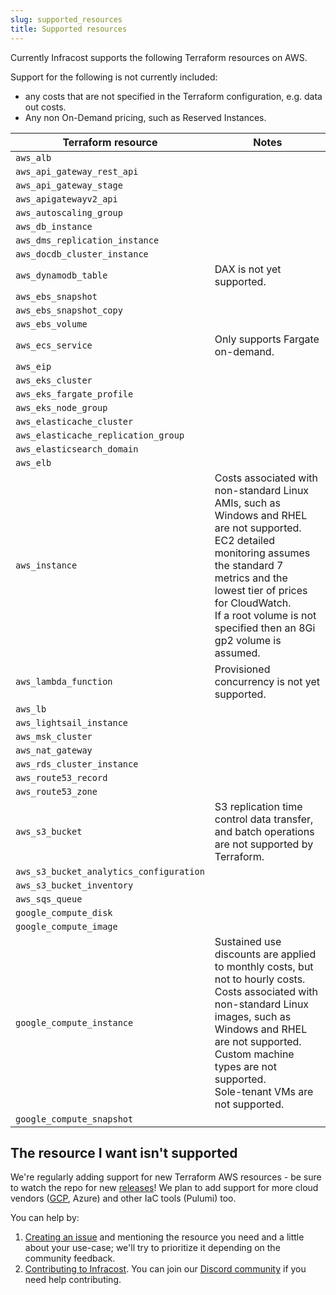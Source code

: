 ```yaml
---
slug: supported_resources
title: Supported resources
---
```


Currently Infracost supports the following Terraform resources on AWS.

Support for the following is not currently included:
  * any costs that are not specified in the Terraform configuration, e.g. data out costs.
  * Any non On-Demand pricing, such as Reserved Instances.

| Terraform resource           | Notes |
| ---                          | ---   |
| `aws_alb` |  |
| `aws_api_gateway_rest_api` |  |
| `aws_api_gateway_stage` |  |
| `aws_apigatewayv2_api` |  |
| `aws_autoscaling_group` |  |
| `aws_db_instance` |  |
| `aws_dms_replication_instance` |  |
| `aws_docdb_cluster_instance` |  |
| `aws_dynamodb_table` |  DAX is not yet supported.<br />  |
| `aws_ebs_snapshot` |  |
| `aws_ebs_snapshot_copy` |  |
| `aws_ebs_volume` |  |
| `aws_ecs_service` |  Only supports Fargate on-demand.<br />  |
| `aws_eip` |  |
| `aws_eks_cluster` |  |
| `aws_eks_fargate_profile` |  |
| `aws_eks_node_group` |  |
| `aws_elasticache_cluster` |  |
| `aws_elasticache_replication_group` |  |
| `aws_elasticsearch_domain` |  |
| `aws_elb` |  |
| `aws_instance` |  Costs associated with non-standard Linux AMIs, such as Windows and RHEL are not supported.<br />  EC2 detailed monitoring assumes the standard 7 metrics and the lowest tier of prices for CloudWatch.<br />  If a root volume is not specified then an 8Gi gp2 volume is assumed.<br />  |
| `aws_lambda_function` |  Provisioned concurrency is not yet supported.<br />  |
| `aws_lb` |  |
| `aws_lightsail_instance` |  |
| `aws_msk_cluster` |  |
| `aws_nat_gateway` |  |
| `aws_rds_cluster_instance` |  |
| `aws_route53_record` |  |
| `aws_route53_zone` |  |
| `aws_s3_bucket` |  S3 replication time control data transfer, and batch operations are not supported by Terraform.<br />  |
| `aws_s3_bucket_analytics_configuration` |  |
| `aws_s3_bucket_inventory` |  |
| `aws_sqs_queue` |  |
| `google_compute_disk` |  |
| `google_compute_image` |  |
| `google_compute_instance` |  Sustained use discounts are applied to monthly costs, but not to hourly costs.<br />  Costs associated with non-standard Linux images, such as Windows and RHEL are not supported.<br />  Custom machine types are not supported.<br />  Sole-tenant VMs are not supported.<br />  |
| `google_compute_snapshot` |  |


## The resource I want isn't supported

We're regularly adding support for new Terraform AWS resources - be sure to watch the repo for new [releases](https://github.com/infracost/infracost/releases)! We plan to add support for more cloud vendors ([GCP](https://github.com/infracost/infracost/issues/24), Azure) and other IaC tools (Pulumi) too.

You can help by:
1. [Creating an issue](https://github.com/infracost/infracost/issues/new) and mentioning the resource you need and a little about your use-case; we'll try to prioritize it depending on the community feedback.
2. [Contributing to Infracost](https://github.com/infracost/infracost#contributing). You can join our [Discord community](https://discord.gg/rXCTaH3) if you need help contributing.
